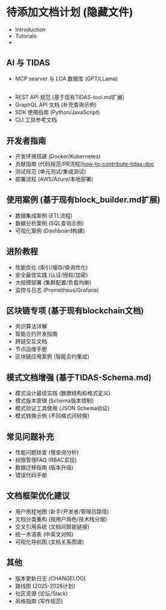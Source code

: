 # 待添加文档计划 (隐藏文件)

- Introduction
- Tutorials
-

## AI 与 TIDAS

- MCP searver 与 LCA 数据库 (GPT/LLama)

##

- REST API 规范 (基于现有TIDAS-tool.md扩展)
- GraphQL API 文档 (补充查询示例)
- SDK 使用指南 (Python/JavaScript)
- CLI 工具参考文档

## 开发者指南

- 开发环境搭建 (Docker/Kubernetes)
- 贡献指南 (代码规范/PR流程)[how-to-contribute-tidas-doc](how-to-contribute-tidas-doc)
- 测试规范 (单元测试/集成测试)
- 部署流程 (AWS/Azure/本地部署)

## 使用案例 (基于现有block_builder.md扩展)

- 数据集成案例 (ETL流程)
- 数据分析案例 (SQL查询示例)
- 可视化案例 (Dashboard构建)

## 进阶教程

- 性能优化 (索引/缓存/查询优化)
- 安全最佳实践 (认证/授权/加密)
- 大规模部署 (集群配置/负载均衡)
- 监控与日志 (Prometheus/Grafana)

## 区块链专项 (基于现有blockchain文档)

- 共识算法详解
- 智能合约开发指南
- 跨链交互文档
- 节点运维手册
- 区块链应用案例 (智能合约集成)

## 模式文档增强 (基于TIDAS-Schema.md)

- 模式设计最佳实践 (数据结构和格式定义)
- 模式版本管理 (Schema版本控制)
- 模式验证工具使用 (JSON Schema验证)
- 模式转换示例 (不同格式间转换)

## 常见问题补充

- 性能问题排查 (慢查询分析)
- 权限管理FAQ (RBAC实现)
- 数据迁移指南 (版本升级)
- 错误代码手册

## 文档框架优化建议

- 用户旅程地图 (新手/开发者/管理员路径)
- 文档分类重构 (按用户角色/技术栈分层)
- 交叉引用系统 (文档间智能链接)
- 统一术语表 (中英文对照)
- 可视化导航图 (文档关系图谱)

## 其他

- 版本更新日志 (CHANGELOG)
- 路线图 (2025-2026计划)
- 社区资源 (论坛/Slack)
- 风格指南 (写作规范)
